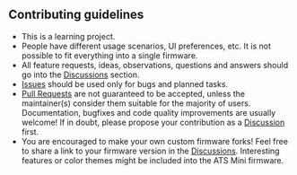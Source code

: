## Contributing guidelines

* This is a learning project.
* People have different usage scenarios, UI preferences, etc. It is not possible to fit everything into a single firmware.
* All feature requests, ideas, observations, questions and answers should go into the [Discussions](https://github.com/esp32-si4732/ats-mini/discussions) section.
* [Issues](https://github.com/esp32-si4732/ats-mini/issues) should be used only for bugs and planned tasks.
* [Pull Requests](https://github.com/esp32-si4732/ats-mini/pulls) are not guaranteed to be accepted, unless the maintainer(s) consider them suitable for the majority of users. Documentation, bugfixes and code quality improvements are usually welcome! If in doubt, please propose your contribution as a [Discussion](https://github.com/esp32-si4732/ats-mini/discussions) first.
* You are encouraged to make your own custom firmware forks! Feel free to share a link to your firmware version in the [Discussions](https://github.com/esp32-si4732/ats-mini/discussions). Interesting features or color themes might be included into the ATS Mini firmware.
